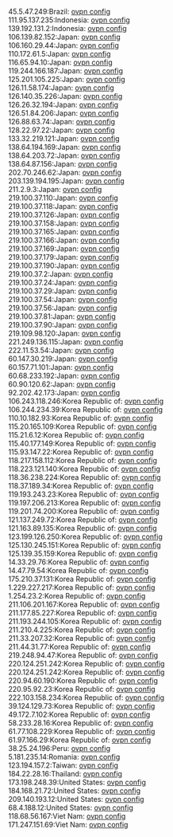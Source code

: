 45.5.47.249:Brazil: [ovpn config](vpn/45_5_47_249.ovpn)  
111.95.137.235:Indonesia: [ovpn config](vpn/111_95_137_235.ovpn)  
139.192.131.2:Indonesia: [ovpn config](vpn/139_192_131_2.ovpn)  
106.139.82.152:Japan: [ovpn config](vpn/106_139_82_152.ovpn)  
106.160.29.44:Japan: [ovpn config](vpn/106_160_29_44.ovpn)  
110.172.61.5:Japan: [ovpn config](vpn/110_172_61_5.ovpn)  
116.65.94.10:Japan: [ovpn config](vpn/116_65_94_10.ovpn)  
119.244.166.187:Japan: [ovpn config](vpn/119_244_166_187.ovpn)  
125.201.105.225:Japan: [ovpn config](vpn/125_201_105_225.ovpn)  
126.11.58.174:Japan: [ovpn config](vpn/126_11_58_174.ovpn)  
126.140.35.226:Japan: [ovpn config](vpn/126_140_35_226.ovpn)  
126.26.32.194:Japan: [ovpn config](vpn/126_26_32_194.ovpn)  
126.51.84.206:Japan: [ovpn config](vpn/126_51_84_206.ovpn)  
126.88.63.74:Japan: [ovpn config](vpn/126_88_63_74.ovpn)  
128.22.97.22:Japan: [ovpn config](vpn/128_22_97_22.ovpn)  
133.32.219.121:Japan: [ovpn config](vpn/133_32_219_121.ovpn)  
138.64.194.169:Japan: [ovpn config](vpn/138_64_194_169.ovpn)  
138.64.203.72:Japan: [ovpn config](vpn/138_64_203_72.ovpn)  
138.64.87.156:Japan: [ovpn config](vpn/138_64_87_156.ovpn)  
202.70.246.62:Japan: [ovpn config](vpn/202_70_246_62.ovpn)  
203.139.194.195:Japan: [ovpn config](vpn/203_139_194_195.ovpn)  
211.2.9.3:Japan: [ovpn config](vpn/211_2_9_3.ovpn)  
219.100.37.110:Japan: [ovpn config](vpn/219_100_37_110.ovpn)  
219.100.37.118:Japan: [ovpn config](vpn/219_100_37_118.ovpn)  
219.100.37.126:Japan: [ovpn config](vpn/219_100_37_126.ovpn)  
219.100.37.158:Japan: [ovpn config](vpn/219_100_37_158.ovpn)  
219.100.37.165:Japan: [ovpn config](vpn/219_100_37_165.ovpn)  
219.100.37.166:Japan: [ovpn config](vpn/219_100_37_166.ovpn)  
219.100.37.169:Japan: [ovpn config](vpn/219_100_37_169.ovpn)  
219.100.37.179:Japan: [ovpn config](vpn/219_100_37_179.ovpn)  
219.100.37.190:Japan: [ovpn config](vpn/219_100_37_190.ovpn)  
219.100.37.2:Japan: [ovpn config](vpn/219_100_37_2.ovpn)  
219.100.37.24:Japan: [ovpn config](vpn/219_100_37_24.ovpn)  
219.100.37.29:Japan: [ovpn config](vpn/219_100_37_29.ovpn)  
219.100.37.54:Japan: [ovpn config](vpn/219_100_37_54.ovpn)  
219.100.37.56:Japan: [ovpn config](vpn/219_100_37_56.ovpn)  
219.100.37.81:Japan: [ovpn config](vpn/219_100_37_81.ovpn)  
219.100.37.90:Japan: [ovpn config](vpn/219_100_37_90.ovpn)  
219.109.98.120:Japan: [ovpn config](vpn/219_109_98_120.ovpn)  
221.249.136.115:Japan: [ovpn config](vpn/221_249_136_115.ovpn)  
222.11.53.54:Japan: [ovpn config](vpn/222_11_53_54.ovpn)  
60.147.30.219:Japan: [ovpn config](vpn/60_147_30_219.ovpn)  
60.157.71.101:Japan: [ovpn config](vpn/60_157_71_101.ovpn)  
60.68.233.192:Japan: [ovpn config](vpn/60_68_233_192.ovpn)  
60.90.120.62:Japan: [ovpn config](vpn/60_90_120_62.ovpn)  
92.202.42.173:Japan: [ovpn config](vpn/92_202_42_173.ovpn)  
106.243.118.246:Korea Republic of: [ovpn config](vpn/106_243_118_246.ovpn)  
106.244.234.39:Korea Republic of: [ovpn config](vpn/106_244_234_39.ovpn)  
110.10.182.93:Korea Republic of: [ovpn config](vpn/110_10_182_93.ovpn)  
115.20.165.109:Korea Republic of: [ovpn config](vpn/115_20_165_109.ovpn)  
115.21.6.12:Korea Republic of: [ovpn config](vpn/115_21_6_12.ovpn)  
115.40.177.149:Korea Republic of: [ovpn config](vpn/115_40_177_149.ovpn)  
115.93.147.22:Korea Republic of: [ovpn config](vpn/115_93_147_22.ovpn)  
118.217.158.112:Korea Republic of: [ovpn config](vpn/118_217_158_112.ovpn)  
118.223.121.140:Korea Republic of: [ovpn config](vpn/118_223_121_140.ovpn)  
118.36.238.224:Korea Republic of: [ovpn config](vpn/118_36_238_224.ovpn)  
118.37.189.34:Korea Republic of: [ovpn config](vpn/118_37_189_34.ovpn)  
119.193.243.23:Korea Republic of: [ovpn config](vpn/119_193_243_23.ovpn)  
119.197.206.213:Korea Republic of: [ovpn config](vpn/119_197_206_213.ovpn)  
119.201.74.200:Korea Republic of: [ovpn config](vpn/119_201_74_200.ovpn)  
121.137.249.72:Korea Republic of: [ovpn config](vpn/121_137_249_72.ovpn)  
121.163.89.135:Korea Republic of: [ovpn config](vpn/121_163_89_135.ovpn)  
123.199.126.250:Korea Republic of: [ovpn config](vpn/123_199_126_250.ovpn)  
125.130.245.151:Korea Republic of: [ovpn config](vpn/125_130_245_151.ovpn)  
125.139.35.159:Korea Republic of: [ovpn config](vpn/125_139_35_159.ovpn)  
14.33.29.76:Korea Republic of: [ovpn config](vpn/14_33_29_76.ovpn)  
14.47.79.54:Korea Republic of: [ovpn config](vpn/14_47_79_54.ovpn)  
175.210.37.131:Korea Republic of: [ovpn config](vpn/175_210_37_131.ovpn)  
1.229.227.217:Korea Republic of: [ovpn config](vpn/1_229_227_217.ovpn)  
1.254.23.2:Korea Republic of: [ovpn config](vpn/1_254_23_2.ovpn)  
211.106.201.167:Korea Republic of: [ovpn config](vpn/211_106_201_167.ovpn)  
211.177.85.227:Korea Republic of: [ovpn config](vpn/211_177_85_227.ovpn)  
211.193.244.105:Korea Republic of: [ovpn config](vpn/211_193_244_105.ovpn)  
211.210.4.225:Korea Republic of: [ovpn config](vpn/211_210_4_225.ovpn)  
211.33.207.32:Korea Republic of: [ovpn config](vpn/211_33_207_32.ovpn)  
211.44.31.77:Korea Republic of: [ovpn config](vpn/211_44_31_77.ovpn)  
219.248.94.47:Korea Republic of: [ovpn config](vpn/219_248_94_47.ovpn)  
220.124.251.242:Korea Republic of: [ovpn config](vpn/220_124_251_242.ovpn)  
220.124.251.242:Korea Republic of: [ovpn config](vpn/220_124_251_242.ovpn)  
220.94.60.190:Korea Republic of: [ovpn config](vpn/220_94_60_190.ovpn)  
220.95.92.23:Korea Republic of: [ovpn config](vpn/220_95_92_23.ovpn)  
222.103.158.234:Korea Republic of: [ovpn config](vpn/222_103_158_234.ovpn)  
39.124.129.73:Korea Republic of: [ovpn config](vpn/39_124_129_73.ovpn)  
49.172.7.102:Korea Republic of: [ovpn config](vpn/49_172_7_102.ovpn)  
58.233.28.16:Korea Republic of: [ovpn config](vpn/58_233_28_16.ovpn)  
61.77.108.229:Korea Republic of: [ovpn config](vpn/61_77_108_229.ovpn)  
61.97.166.29:Korea Republic of: [ovpn config](vpn/61_97_166_29.ovpn)  
38.25.24.196:Peru: [ovpn config](vpn/38_25_24_196.ovpn)  
5.181.235.14:Romania: [ovpn config](vpn/5_181_235_14.ovpn)  
123.194.157.2:Taiwan: [ovpn config](vpn/123_194_157_2.ovpn)  
184.22.28.16:Thailand: [ovpn config](vpn/184_22_28_16.ovpn)  
173.198.248.39:United States: [ovpn config](vpn/173_198_248_39.ovpn)  
184.168.21.72:United States: [ovpn config](vpn/184_168_21_72.ovpn)  
209.140.193.12:United States: [ovpn config](vpn/209_140_193_12.ovpn)  
68.4.188.12:United States: [ovpn config](vpn/68_4_188_12.ovpn)  
118.68.56.167:Viet Nam: [ovpn config](vpn/118_68_56_167.ovpn)  
171.247.151.69:Viet Nam: [ovpn config](vpn/171_247_151_69.ovpn)  
